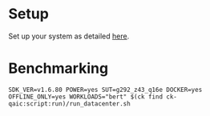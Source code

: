 # Setup
Set up your system as detailed [here](https://github.com/krai/ck-qaic/blob/main/script/setup.docker/README.md).

# Benchmarking
```
SDK_VER=v1.6.80 POWER=yes SUT=g292_z43_q16e DOCKER=yes OFFLINE_ONLY=yes WORKLOADS="bert" $(ck find ck-qaic:script:run)/run_datacenter.sh
```

